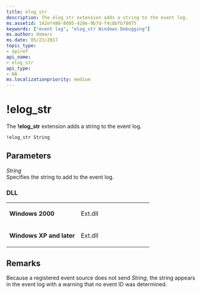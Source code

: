 ```yaml
---
title: elog_str
description: The elog_str extension adds a string to the event log.
ms.assetid: 142ef480-8095-428e-9b7d-f4c8bfb78075
keywords: ["event log", "elog_str Windows Debugging"]
ms.author: domars
ms.date: 05/23/2017
topic_type:
- apiref
api_name:
- elog_str
api_type:
- NA
ms.localizationpriority: medium
---
```


# !elog\_str


The **!elog\_str** extension adds a string to the event log.

```dbgcmd
!elog_str String
```

## <span id="ddk__elog_str_dbg"></span><span id="DDK__ELOG_STR_DBG"></span>Parameters


<span id="_______String______"></span><span id="_______string______"></span><span id="_______STRING______"></span> *String*   
Specifies the string to add to the event log.

### <span id="DLL"></span><span id="dll"></span>DLL

<table>
<colgroup>
<col width="50%" />
<col width="50%" />
</colgroup>
<tbody>
<tr class="odd">
<td align="left"><p><strong>Windows 2000</strong></p></td>
<td align="left"><p>Ext.dll</p></td>
</tr>
<tr class="even">
<td align="left"><p><strong>Windows XP and later</strong></p></td>
<td align="left"><p>Ext.dll</p></td>
</tr>
</tbody>
</table>

 

Remarks
-------

Because a registered event source does not send *String*, the string appears in the event log with a warning that no event ID was determined.

 

 





